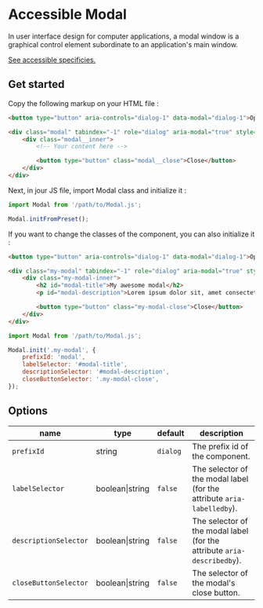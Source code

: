 # Accessible Modal

In user interface design for computer applications, a modal window is a graphical control element subordinate to an application's main window.

[See accessible specificies.](https://www.w3.org/TR/wai-aria-practices-1.1/examples/dialog-modal/dialog.html)

## Get started

Copy the following markup on your HTML file :

```html
<button type="button" aria-controls="dialog-1" data-modal="dialog-1">Open modal dialog</button>

<div class="modal" tabindex="-1" role="dialog" aria-modal="true" style="display: none;">
    <div class="modal__inner">
        <!-- Your content here -->

        <button type="button" class="modal__close">Close</button>
    </div>
</div>
```

Next, in jour JS file, import Modal class and initialize it :
```js
import Modal from '/path/to/Modal.js';

Modal.initFromPreset();
```

If you want to change the classes of the component, you can also initialize it :
```html
<button type="button" aria-controls="dialog-1" data-modal="dialog-1">Open modal dialog</button>

<div class="my-modal" tabindex="-1" role="dialog" aria-modal="true" style="display: none;">
    <div class="my-modal-inner">
        <h2 id="modal-title">My awesome modal</h2>
        <p id="modal-description">Lorem ipsum dolor sit, amet consectetur adipisicing elit. Esse sunt explicabo vero sed nemo eveniet ullam error, commodi recusandae iste repudiandae culpa harum quisquam ipsa facere in quis. Eaque, labore.</p>

        <button type="button" class="my-modal-close">Close</button>
    </div>
</div>
```

```js
import Modal from '/path/to/Modal.js';

Modal.init('.my-modal', {
    prefixId: 'modal',
    labelSelector: '#modal-title',
    descriptionSelector: '#modal-description',
    closeButtonSelector: '.my-modal-close',
});
```

## Options

| name                  | type            | default  | description                                                             |
|-----------------------|-----------------|----------|-------------------------------------------------------------------------|
| `prefixId`            | string          | `dialog` | The prefix id of the component.                                         |
| `labelSelector`       | boolean\|string | `false`  | The selector of the modal label (for the attribute `aria-labelledby`).  |
| `descriptionSelector` | boolean\|string | `false`  | The selector of the modal label (for the attribute `aria-describedby`). |
| `closeButtonSelector` | boolean\|string | `false`  | The selector of the modal's close button.                               |